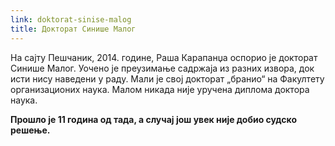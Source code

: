 ```yaml
---
link: doktorat-sinise-malog
title: Докторат Синише Малог
---
```

На сајту Пешчаник, 2014. године, Раша Карапанџа оспорио је докторат Синише Малог. Уочено је преузимање садржаја из разних извора, док исти нису наведени у раду. Мали је свој докторат „бранио“ на Факултету организационих наука. Малом никада није уручена диплома доктора наука.

**Прошло је 11 година од тада, а случај још увек није добио судско решење.**
